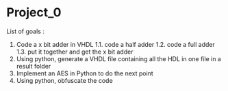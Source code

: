 <!-- ========================== -->
<!--  Author : Baptiste Durand  -->
<!-- ========================== -->

# Project_0

List of goals :
1. Code a x bit adder in VHDL
    1.1. code a half adder
    1.2. code a full adder
    1.3. put it together and get the x bit adder
2. Using python, generate a VHDL file containing all the HDL in one file in a result folder
3. Implement an AES in Python to do the next point
4. Using python, obfuscate the code